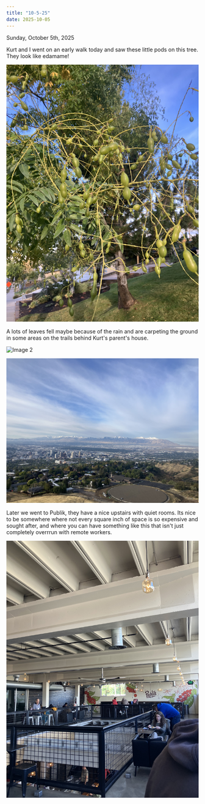 ```yaml
---
title: "10-5-25"
date: 2025-10-05
---
```

Sunday, October 5th, 2025

Kurt and I went on an early walk today and saw these little pods on this tree. They look like edamame!

![Image 1](./IMG_6592.jpeg)

A lots of leaves fell maybe because of the rain and are carpeting the ground in some areas on the trails behind Kurt's parent's house.

![Image 2](./IMG_6593.jpeg)

![Image 3](./IMG_6594.jpeg)

Later we went to Publik, they have a nice upstairs with quiet rooms. Its nice to be somewhere where not every square inch of space is so expensive and sought after, and where you can have something like this that isn't just completely overrrun with remote workers.

![Image 4](./IMG_6595.jpeg)

